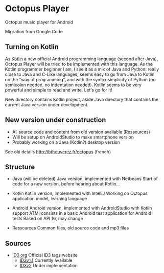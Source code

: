 # Octopus Player
Octopus music player for Android

Migration from Google Code


## Turning on Kotlin
As [Kotlin]( https://kotlinlang.org/ ) a new official Android programming language (second after Java), Octopus Player will be tried to be implemented with this language.
As the Kotlin programmer beginner I am, I see it as a mix of Java and Python: 
really close to Java and C-Like languages, seems easy to go from Java to Kotlin on the "way of programming", and with the syntax simplicity of Python (no semicolon needed, no indentation needed).
Kotlin seems to be very powerful and simple to read and write. Let's go for it!

New directory contains Kotlin project, aside Java directory that contains the current Java version under development.



## New version under construction
* All source code and content from old version available (Ressources)
* Will be setup on AndroidStudio to make smartphone version
* Probably working on a Java (Kotlin?) desktop version

See old details http://bthouverez.fr/octopus (french)

## Structure

* Java (will be deleted)
  Java version, implemented with Netbeans
  Start of code for a new version, before hearing about Kotlin...
  
* Kotlin
  Kotlin version, implemented with IntelliJ
  Working on Octopus application model, learning language
  
* Android
  Android version, implemented with AndroidStudio with Kotlin support
  ATM, consists in a basic Android test application for Android tests
  Based on API 16, may change
  
* Ressources
  Common files, old source code and mp3 files

## Sources
* [ID3.org]( http://id3.org/ ) Official ID3 tags website
  * [ID3v1.1]( http://id3.org/ID3v1 ) Currently available
  * [ID3v2]( http://id3.org/ID3v2Easy ) Under implementation 